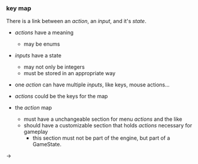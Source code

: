 ### key map

There is a link between an _action_, an _input_, and it's _state_.

- _actions_ have a meaning
  - may be enums
- _inputs_ have a state
  - may not only be integers
  - must be stored in an appropriate way
- one _action_ can have multiple _inputs_, like keys, mouse actions...
- _actions_ could be the keys for the map

- the _action_ map
  - must have a unchangeable section for menu _actions_ and the like
  - should have a customizable section that holds _actions_ necessary for gameplay
    - this section must not be part of the engine, but part of a GameState.


-> 
